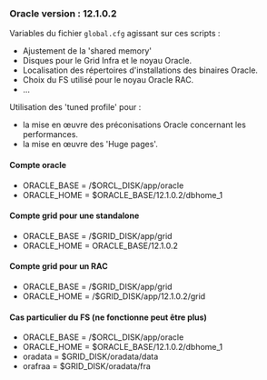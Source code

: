 ### Oracle version : 12.1.0.2

Variables du fichier `global.cfg` agissant sur ces scripts :
 * Ajustement de la 'shared memory'
 * Disques pour le Grid Infra et le noyau Oracle.
 * Localisation des répertoires d'installations des binaires Oracle.
 * Choix du FS utilisé pour le noyau Oracle RAC.
 * ...

Utilisation des 'tuned profile' pour :
 * la mise en œuvre des préconisations Oracle concernant les performances.
 * la mise en œuvre des 'Huge pages'.

#### Compte oracle 
 * ORACLE_BASE = /$ORCL_DISK/app/oracle
 * ORACLE_HOME = $ORACLE_BASE/12.1.0.2/dbhome_1

#### Compte grid pour une standalone
 * ORACLE_BASE = /$GRID_DISK/app/grid
 * ORACLE_HOME = ORACLE_BASE/12.1.0.2

#### Compte grid pour un RAC
 * ORACLE_BASE = /$GRID_DISK/app/grid
 * ORACLE_HOME = /$GRID_DISK/app/12.1.0.2/grid

#### Cas particulier du FS (ne fonctionne peut être plus)
 * ORACLE_BASE = /$ORCL_DISK/app/oracle
 * ORACLE_HOME = $ORACLE_BASE/12.1.0.2/dbhome_1
 * oradata     = $GRID_DISK/oradata/data
 * orafraa     = $GRID_DISK/oradata/fra

